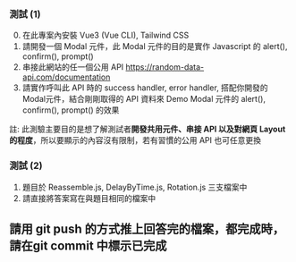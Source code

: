 ### 測試 (1)
0. 在此專案內安裝 Vue3 (Vue CLI), Tailwind CSS
1. 請開發一個 Modal 元件，此 Modal 元件的目的是實作 Javascript 的 alert(), confirm(), prompt()
2. 串接此網站的任一個公用 API https://random-data-api.com/documentation
3. 請實作呼叫此 API 時的 success handler, error handler, 搭配你開發的 Modal元件，結合剛剛取得的 API 資料來 Demo Modal 元件的 alert(), confirm(), prompt() 的效果

註: 此測驗主要目的是想了解測試者**開發共用元件、串接 API 以及對網頁 Layout 的程度**，所以要顯示的內容沒有限制，若有習慣的公用 API 也可任意更換


### 測試 (2)
1. 題目於 Reassemble.js, DelayByTime.js, Rotation.js 三支檔案中
2. 請直接將答案寫在與題目相同的檔案中


## 請用 git push 的方式推上回答完的檔案，都完成時，請在git commit 中標示已完成
